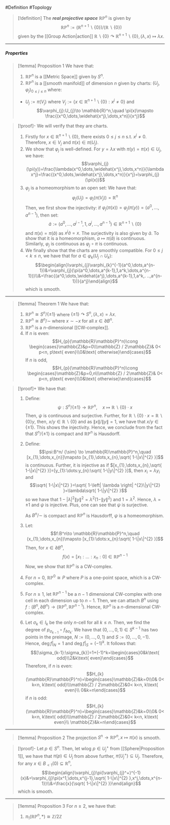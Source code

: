 #Definition #Topology 

> [!definition]
> The ***real projective space*** $\mathbb{R}\mathbb{P}^n$ is given by $$\mathbb{R}\mathbb{P}^n:=(\mathbb{R}^{n+1}\backslash\{ 0 \} )/(\mathbb{R} \backslash \{ 0 \})$$given by the [[Group Action|action]] $\mathbb{R}\backslash\{ 0 \}\curvearrowright\mathbb{R}^{n+1}\backslash \{ 0 \}, (\lambda,x)\mapsto\lambda x$.
---
##### Properties
> [!lemma] Proposition 1
> We have that:
> 1. $\mathbb{R}\mathbb{P}^n$ is a [[Metric Space]] given by $S^n$.
> 2. $\mathbb{R}\mathbb{P}^n$ is a [[smooth manifold]] of dimension $n$ given by charts: $(U_{j},\varphi_{j})_{0\leq j\leq n}$ where: 
> 	- $U_{j}:=\pi(V_{j})$ where $V_{j}:=\{ x\in \mathbb{R}^{n+1} \backslash \{ 0 \}: x^j\neq 0 \}$ and
> 	$$\varphi_{j}:U_{j}\to \mathbb{R}^n,\quad \pi(x)\mapsto \frac{(x^0,\dots,\widehat{x^j},\dots,x^n)}{x^j}$$

> [!proof]-
> We will verify that they are charts.
> 1. Firstly for $x\in \mathbb{R}^{n+1} \backslash \{ 0 \}$, there exists $0\leq j\leq n$ s.t. $x^j\neq 0$. Therefore, $x\in V_{j}$ and $\pi(x)\in \pi(U_{j})$. 
> 2. We show that $\varphi_{j}$ is well-defined. For $y=\lambda x$ with $\pi(y)=\pi(x)\in U_{j}$, we have: $$\varphi_{j}(\pi(y))=\frac{\lambda(x^0,\dots,\widehat{x^j},\dots,x^n)}{\lambda x^j}=\frac{(x^0,\dots,\widehat{x^j},\dots,x^n)}{x^j}=\varphi_{j}(\pi(x))$$
> 3. $\varphi_{j}$ is a homeomorphism to an open set:  We have that: $$\varphi_{j}(U_{j})=\varphi_{j}(\pi(V_{j}))=\mathbb{R}^n$$Then, we first show the injectivity: if $\varphi_{j}(\pi(x))=\varphi_{j}(\pi(y))=(a^0,\dots,a^{n-1})$, then set: $$\tilde{a}:=(a^0,\dots,a^{j-1},1,a^j,\dots,a^{n-1})\in\mathbb{R}^{n+1}\backslash\{ 0 \}$$ and $\pi(x)=\pi(\tilde{a})$ as $x^j \tilde{a}=x$. The surjectivity is also given by $\tilde{a}$. To show that it is a homeomorphism, $a\mapsto \pi(\tilde{a})$ is continuous. Similarly, $\varphi_{j}$ is continuous as $\varphi_{j}\circ\pi$ is continuous. 
>  4. We finally show that the charts are smoothly compatible. For $0\leq j< k\leq n$, we have that for $a\in\varphi_{k}(U_{j}\cap U_{k})$: $$\begin{align}\varphi_{j}\varphi_{k}^{-1}(a^0,\dots,a^{n-1})&=\varphi_{j}(\pi(a^0,\dots,a^{k-1},1,a^k,\dots,a^{n-1}))\\&=\frac{(a^0,\dots,\widehat{a^j},\dots,a^{k-1},1,a^k,. ..,a^{n-1})}{a^j}\end{align}$$which is smooth.

---

> [!lemma] Theorem 1
> We have that: 
> 1. $\mathbb{R}\mathbb{P}^n \cong S^n / \{ \pm1 \}$ where $\{ \pm 1 \} \curvearrowright S^n,(\lambda,x)=\lambda x$.
> 2. $\mathbb{R}\mathbb{P}^n \cong B^n / {\sim}$ where $x\sim-x$ for all $x\in \partial B^n$.
> 3. $\mathbb{R}\mathbb{P}^n$ is a $n$-dimensional [[CW-complex]].
> 4. If $n$ is even:
>    $$H_{p}(\mathbb{R}\mathbb{P}^n)\cong \begin{cases}\mathbb{Z}&p=0\\\mathbb{Z} / 2\mathbb{Z}& 0< p<n, p\text{ even}\\0&\text{ otherwise}\end{cases}$$
>    If $n$ is odd,
> 	$$H_{p}(\mathbb{R}\mathbb{P}^n)\cong \begin{cases}\mathbb{Z}&p=0,n\\\mathbb{Z} / 2\mathbb{Z}& 0< p<n, p\text{ even}\\0&\text{ otherwise}\end{cases}$$

> [!proof]+
> We have that:
> 1. Define: $$\psi:S^n / \{ \pm 1 \}\to \mathbb{R}\mathbb{P}^n,\quad x\mapsto \mathbb{R} \backslash \{ 0 \}\cdot x$$Then, $\psi$ is continuous and surjective. Further, for $\mathbb{R} \backslash \{ 0 \}\cdot x=\mathbb{R} \backslash \{ 0 \}y$, then, $x/y\in \mathbb{R} \backslash \{ 0 \}$ and as $\|x\| / \|y\| = 1$, we have that $x / y\in \{ \pm 1 \}$. This shows the injectivity. Hence, we conclude from the fact that $S^n / \{ \pm 1 \}$ is compact and $\mathbb{R}\mathbb{P}^n$ is Hausdorff. 
> 1. Define: $$\psi:B^n/ {\sim} \to \mathbb{R}\mathbb{P}^n,\quad [x_{1},\dots,x_{n}]\mapsto [x_{1},\dots,x_{n},\sqrt{ 1-\|x\|^{2} }]$$is continuous. Further, it is injective as if $[x_{1},\dots,x_{n},\sqrt{ 1-\|x\|^{2} }]=[y_{1}:\dots:y_{n}:\sqrt{ 1-\|y\|^{2} }]$, then $x_{i}=\lambda y_{i}$ and $$\sqrt{ 1-\|x\|^{2} }=\sqrt{ 1-\left| \lambda \right| ^{2}\|y\|^{2} }=\lambda\sqrt{ 1-\|y\|^{2} }$$so we have that $1-\left| \lambda \right|^{2}\|y\|^{2}=\lambda^{2}(1-\|y\|^{2})$ and $1=\lambda^{2}$. Hence, $\lambda=\pm 1$ and $\psi$ is injective. Plus, one can see that $\psi$ is surjective. 
>    
>    As $B^n / {\sim}$ is compact and $\mathbb{R}\mathbb{P}^n$ is Hausdorff, $\psi$ is a homeomorphism.
>  2. Let: $$f:B^n\to \mathbb{R}\mathbb{P}^n,\quad (x_{1},\dots,x_{n})\mapsto [x_{1}:\dots:x_{n}:\sqrt{ 1-\|x\|^{2} }]$$Then, for $x\in \partial B^n$, $$f(x)=[x_{1}:\dots: x_{n}: 0]\in \mathbb{R}\mathbb{P}^{n-1}$$Now, we show that $\mathbb{R}\mathbb{P}^n$ is a CW-complex. 
> 	 1. For $n=0$, $\mathbb{R}\mathbb{P}^0\cong P$ where $P$ is a one-point space, which is a CW-complex.
> 	 2. For $n\geq 1$, let $\mathbb{R}\mathbb{P}^{n-1}$ be a $n-1$ dimensional CW-complex with one cell in each dimension up to $n-1$. Then, we can attach $B^n$ using $f:(B^n,\partial B^n)\to(\mathbb{R}\mathbb{P}^{n},\mathbb{R}\mathbb{P}^{n-1})$. Hence, $\mathbb{R}\mathbb{P}^n$ is a $n$-dimensional CW-complex.
> 3. Let $\sigma_{k}\in I_{k}$ be the only $n$-cell for all $k\leq n$. Then, we find the degree of $p_{\sigma_{k-1}}\circ f_{\partial\sigma_{k}}$. We have that $(0,\dots,0,1)\in S^{k-1}$ has two points in the preimage, $N:=(0,\dots,0,1)$ and $S:=(0,\dots,0,-1)$. Hence, $\deg f|_{N}=1$ and $\deg f|_{S}=(-1)^{k}$. It follows that: $$[\sigma_{k-1}:\sigma_{k}]=1+(-1)^k=\begin{cases}0&k\text{ odd}\\2&k\text{ even}\end{cases}$$
> 	Therefore, if $n$ is even:$$H_{k}(\mathbb{R}\mathbb{P}^n)=\begin{cases}\mathbb{Z}&k=0\\0& 0< k<n, k\text{ odd}\\\mathbb{Z} / 2\mathbb{Z}&0< k<n, k\text{ even}\\ 0&k=n\end{cases}$$
> 	if $n$ is odd:$$H_{k}(\mathbb{R}\mathbb{P}^n)=\begin{cases}\mathbb{Z}&k=0\\0& 0< k<n, k\text{ odd}\\\mathbb{Z} / 2\mathbb{Z}&0< k<n, k\text{ even}\\ \mathbb{Z}&k=n\end{cases}$$
---

> [!lemma] Proposition 2
> The projection $S^n\to \mathbb{R} \mathbb{P}^n,x\mapsto \pi(x)$ is smooth.

> [!proof]-
> Let $p\in S^n$. Then, let wlog $p\in U_{j}^+$ from [[Sphere|Proposition 1]], we have that $\pi(p)\in U_{j}$ from above further, $\pi(U_{j}^+)\subseteq U_{j}$. Therefore, for any $x\in B_{<1}(0)\subseteq \mathbb{R}^n$,$$\begin{align}\varphi_{j}\pi(\varphi_{j}^+)^{-1}(x)&=\varphi_{j}\pi(x^1,\dots,x^{j-1},\sqrt{ 1-\|x\|^{2} },x^j,\dots,x^{n-1})\\&=\frac{x}{\sqrt{ 1-\|x\|^{2} }}\end{align}$$which is smooth.
---
> [!lemma] Proposition 3
> For $n\geq 2$, we have that:
> 1. $\pi_{1}(\mathbb{R}\mathbb{P}^n,*)\cong \mathbb{Z} / 2\mathbb{Z}$